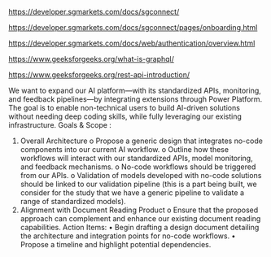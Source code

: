 https://developer.sgmarkets.com/docs/sgconnect/

https://developer.sgmarkets.com/docs/sgconnect/pages/onboarding.html

https://developer.sgmarkets.com/docs/web/authentication/overview.html

https://www.geeksforgeeks.org/what-is-graphql/

https://www.geeksforgeeks.org/rest-api-introduction/

We want to expand our AI platform—with its standardized APIs, monitoring, and feedback pipelines—by integrating extensions through Power Platform.
The goal is to enable non-technical users to build AI-driven solutions without needing deep coding skills, while fully leveraging our existing infrastructure.
Goals & Scope :
1.	Overall Architecture
o	Propose a generic design that integrates no-code components into our current AI workflow.
o	Outline how these workflows will interact with our standardized APIs, model monitoring, and feedback mechanisms.
o	No-code workflows should be triggered from our APIs.
o	Validation of models developed with no-code solutions should be linked to our validation pipeline (this is a part being built, we consider for the study that we have a generic pipeline to validate a range of standardized models).
2.	Alignment with Document Reading Product
o	Ensure that the proposed approach can complement and enhance our existing document reading capabilities.
Action Items:
•	Begin drafting a design document detailing the architecture and integration points for no-code workflows.
•	Propose a timeline and highlight potential dependencies.

